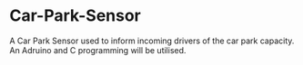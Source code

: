 # Car-Park-Sensor
A Car Park Sensor used to inform incoming drivers of the car park capacity. An Adruino and C programming will be utilised.
